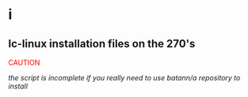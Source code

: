 # i

## lc-linux installation files on the 270's


<span style="color:Red"> CAUTION </span>

 *the script is incomplete if you really need to use batann/a repository to install*
